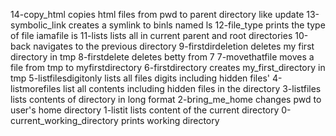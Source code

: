 14-copy_html copies html files from pwd to parent directory like update
13-symbolic_link creates a symlink to binls named ls
12-file_type prints the type of file iamafile is
11-lists lists all in current parent and root directories
10-back navigates to the previous directory
9-firstdirdeletion deletes my first directory in tmp
8-firstdelete deletes betty from 7
7-movethatfile moves a file from tmp to myfirstdirectory
6-firstdirectory creates my_first_directory in tmp
5-listfilesdigitonly lists all files digits including hidden files'
4-listmorefiles list all contents including hidden files in the directory
3-listfiles lists contents of directory in long format
2-bring_me_home changes pwd to user's home directory
1-listit lists content of the current directory
0-current_working_directory prints working directory
